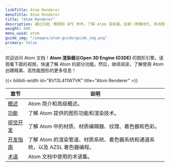 ```yaml
---
linkTitle: Atom Renderer
menuTitle: Atom Renderer
title: "Atom Renderer"
description: 通过功能、教程和 API 参考，了解 Atom 渲染器，这是一款模块化、多线程、基于物理的渲染器。
weight: 400
menu_uuid: atom
guide_img: "/images/atom-guide/guide_img.png"
primary: false
---
```


欢迎访问 Atom 文档！**Atom 渲染器**是**Open 3D Engine (O3DE)** 的图形引擎。请观看下面的视频，快速了解 Atom 的部分功能。然后，继续阅读，了解使用 Atom 创建精美、高性能图形的更多信息！

{{< bilibili-width id="BV13L411W7VK" title="Atom Renderer" >}}

| 章节                        | 说明 |
|--------------------------------------|---------|
| [概述](what-is-atom/) |  Atom 简介和高级概述。  |
| [功能](/docs/atom-guide/features/) |  了解 Atom 提供的图形功能和渲染技术。 |
| [视觉开发](look-dev/) | 了解 Atom 中的材质、材质编辑器、纹理、着色器和色彩。|
| [开发指南](dev-guide/) | 了解 Atom 的渲染管道、材质系统、着色器系统和通道系统，以及 AZSL 着色器编程。 |
| [术语](glossary/) | Atom 文档中使用的术语集。 |
